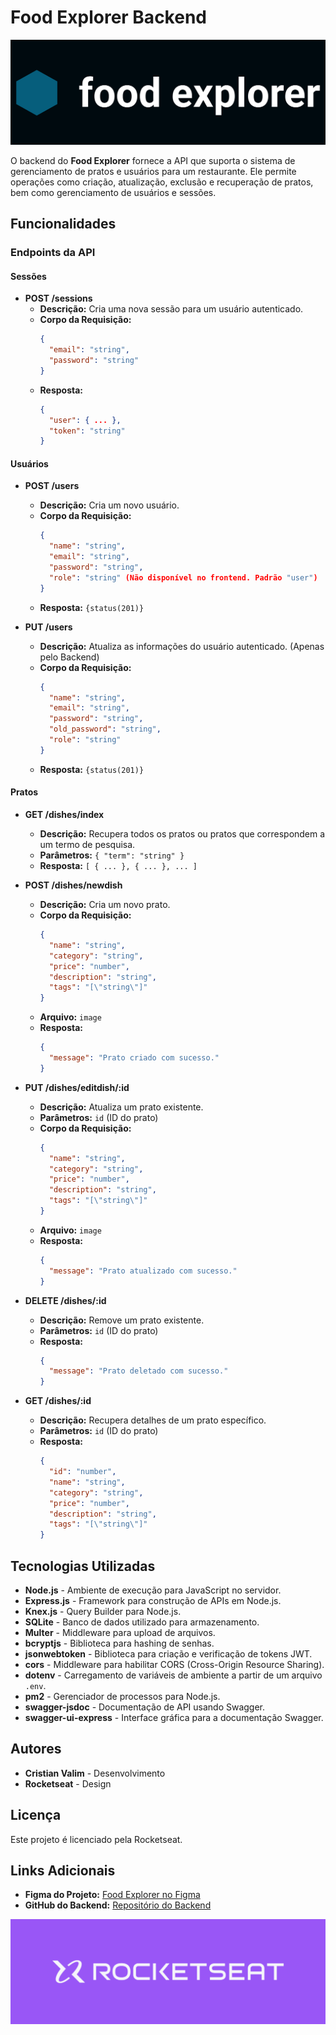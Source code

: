 # Food Explorer Backend

![Capa do Projeto](./capa%20do%20projeto.png)

O backend do **Food Explorer** fornece a API que suporta o sistema de gerenciamento de pratos e usuários para um restaurante. Ele permite operações como criação, atualização, exclusão e recuperação de pratos, bem como gerenciamento de usuários e sessões.

## Funcionalidades

### Endpoints da API

#### **Sessões**

- **POST /sessions**
  - **Descrição:** Cria uma nova sessão para um usuário autenticado.
  - **Corpo da Requisição:**
    ```json
    {
      "email": "string",
      "password": "string"
    }
    ```
  - **Resposta:**
    ```json
    {
      "user": { ... },
      "token": "string"
    }
    ```

#### **Usuários**

- **POST /users**
  - **Descrição:** Cria um novo usuário.
  - **Corpo da Requisição:**
    ```json
    {
      "name": "string",
      "email": "string",
      "password": "string",
      "role": "string" (Não disponível no frontend. Padrão "user")
    }
    ```
  - **Resposta:** `{status(201)}`

- **PUT /users**
  - **Descrição:** Atualiza as informações do usuário autenticado. (Apenas pelo Backend)
  - **Corpo da Requisição:**
    ```json
    {
      "name": "string",
      "email": "string",
      "password": "string",
      "old_password": "string",
      "role": "string"
    }
    ```
  - **Resposta:** `{status(201)}`

#### **Pratos**

- **GET /dishes/index**
  - **Descrição:** Recupera todos os pratos ou pratos que correspondem a um termo de pesquisa.
  - **Parâmetros:** `{ "term": "string" }`
  - **Resposta:** `[ { ... }, { ... }, ... ]`

- **POST /dishes/newdish**
  - **Descrição:** Cria um novo prato.
  - **Corpo da Requisição:**
    ```json
    {
      "name": "string",
      "category": "string",
      "price": "number",
      "description": "string",
      "tags": "[\"string\"]"
    }
    ```
  - **Arquivo:** `image`
  - **Resposta:** 
    ```json
    {
      "message": "Prato criado com sucesso."
    }
    ```

- **PUT /dishes/editdish/:id**
  - **Descrição:** Atualiza um prato existente.
  - **Parâmetros:** `id` (ID do prato)
  - **Corpo da Requisição:**
    ```json
    {
      "name": "string",
      "category": "string",
      "price": "number",
      "description": "string",
      "tags": "[\"string\"]"
    }
    ```
  - **Arquivo:** `image`
  - **Resposta:**
    ```json
    {
      "message": "Prato atualizado com sucesso."
    }
    ```

- **DELETE /dishes/:id**
  - **Descrição:** Remove um prato existente.
  - **Parâmetros:** `id` (ID do prato)
  - **Resposta:**
    ```json
    {
      "message": "Prato deletado com sucesso."
    }
    ```

- **GET /dishes/:id**
  - **Descrição:** Recupera detalhes de um prato específico.
  - **Parâmetros:** `id` (ID do prato)
  - **Resposta:**
    ```json
    {
      "id": "number",
      "name": "string",
      "category": "string",
      "price": "number",
      "description": "string",
      "tags": "[\"string\"]"
    }
    ```

## Tecnologias Utilizadas

- **Node.js** - Ambiente de execução para JavaScript no servidor.
- **Express.js** - Framework para construção de APIs em Node.js.
- **Knex.js** - Query Builder para Node.js.
- **SQLite** - Banco de dados utilizado para armazenamento.
- **Multer** - Middleware para upload de arquivos.
- **bcryptjs** - Biblioteca para hashing de senhas.
- **jsonwebtoken** - Biblioteca para criação e verificação de tokens JWT.
- **cors** - Middleware para habilitar CORS (Cross-Origin Resource Sharing).
- **dotenv** - Carregamento de variáveis de ambiente a partir de um arquivo `.env`.
- **pm2** - Gerenciador de processos para Node.js.
- **swagger-jsdoc** - Documentação de API usando Swagger.
- **swagger-ui-express** - Interface gráfica para a documentação Swagger.

## Autores

- **Cristian Valim** - Desenvolvimento
- **Rocketseat** - Design

## Licença

Este projeto é licenciado pela Rocketseat.

## Links Adicionais

- **Figma do Projeto:** [Food Explorer no Figma](https://www.figma.com/design/oIO8asqIql3ZEpTxlMUfxt/food-explorer-v2-(Community)?node-id=201-1532&t=z3lUeE0ugd3CSY23-0)
- **GitHub do Backend:** [Repositório do Backend](https://github.com/CristianValim/foodexplorerbe)

![Logo Rocketseat](./Rocketseat.png)
